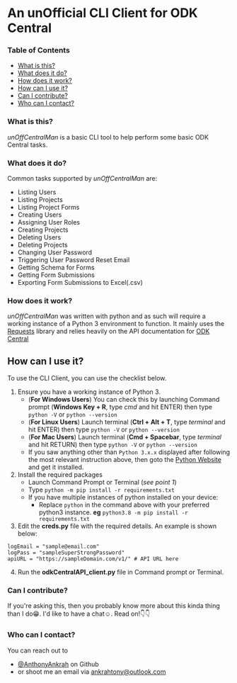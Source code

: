 # An unOfficial CLI Client for ODK Central

### Table of Contents
* [What is this?](#what-is-this?)
* [What does it do?](#what-does-it-do?)
* [How does it work?](#how-does-it-work?)
* [How can I use it?](#how-can-i-use-it?)
* [Can I contribute?](#can-i-contribute?)
* [Who can I contact?](#who-can-i-contact?)

### What is this?
*unOffCentralMan* is a basic CLI tool to help perform some basic ODK Central tasks.

### What does it do?
Common tasks supported by *unOffCentralMan* are:
* Listing Users
* Listing Projects
* Listing Project Forms
* Creating Users
* Assigning User Roles
* Creating Projects
* Deleting Users
* Deleting Projects
* Changing User Password
* Triggering User Password Reset Email
* Getting Schema for Forms
* Getting Form Submissions
* Exporting Form Submissions to Excel(.csv)

### How does it work?
*unOffCentralMan* was written with python and as such will require a working instance of a Python 3 environment to function.
It mainly uses the [Requests](https://requests.readthedocs.io/en/master/) library and relies heavily on the API documentation for [ODK Central](https://odkcentral.docs.apiary.io/#reference)

## How can I use it?
To use the CLI Client, you can use the checklist below.
1. Ensure you have a working instance of Python 3. 
    - (**For Windows Users**) You can check this by launching Command prompt (**Windows Key + R**, type *cmd* and hit ENTER) then type `python -V` or `python --version`
    - (**For Linux Users**) Launch terminal (**Ctrl + Alt + T**, type *terminal* and hit ENTER) then type `python -V` or `python --version`
    - (**For Mac Users**) Launch terminal (**Cmd + Spacebar**, type *terminal* and hit RETURN) then type `python -V` or `python --version`
    - If you saw anything other than `Python 3.x.x` displayed after following the most relevant instruction above, then goto the [Python Website](https://www.python.org/downloads/) and get it installed.
2. Install the required packages
    - Launch Command Prompt or Terminal (*see point 1*)
    - Type `python -m pip install -r requirements.txt`
    - If you have multiple instances of python installed on your device:
        * Replace `python` in the command above with your preferred python3 instance. **eg** `python3.8 -m pip install -r requirements.txt`
3. Edit the **creds.py** file with the required details. An example is shown below:
```
logEmail = "sample@email.com"
logPass = "sampleSuperStrongPassword"
apiURL = "https://sampleDomain.com/v1/" # API URL here
```
4. Run the **odkCentralAPI_client.py** file in Command prompt or Terminal.


### Can I contribute?
If you're asking this, then you probably know more about this kinda thing than I do😁. I'd like to have a chat☺. Read on!👇👇

### Who can I contact?
You can reach out to 
* [@AnthonyAnkrah](https://github.com/AnthonyAnkrah) on Github
* or shoot me an email via ankrahtony@outlook.com